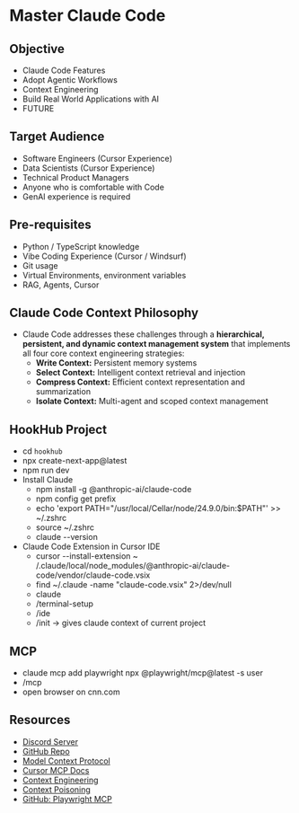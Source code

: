# Master Claude Code

## Objective

- Claude Code Features
- Adopt Agentic Workflows
- Context Engineering
- Build Real World Applications with AI
- FUTURE

## Target Audience

- Software Engineers (Cursor Experience)
- Data Scientists (Cursor Experience)
- Technical Product Managers
- Anyone who is comfortable with Code
- GenAI experience is required

## Pre-requisites

- Python / TypeScript knowledge
- Vibe Coding Experience (Cursor / Windsurf)
- Git usage
- Virtual Environments, environment variables
- RAG, Agents, Cursor

## Claude Code Context Philosophy

- Claude Code addresses these challenges through a **hierarchical, persistent, and dynamic context
  management system** that implements all four core context engineering strategies:
    - **Write Context:** Persistent memory systems
    - **Select Context:** Intelligent context retrieval and injection
    - **Compress Context:** Efficient context representation and summarization
    - **Isolate Context:** Multi-agent and scoped context management

## HookHub Project

- cd `hookhub`
- npx create-next-app@latest
- npm run dev
- Install Claude
    - npm install -g @anthropic-ai/claude-code
    - npm config get prefix
    - echo 'export PATH="/usr/local/Cellar/node/24.9.0/bin:$PATH"' >> ~/.zshrc
    - source ~/.zshrc
    - claude --version
- Claude Code Extension in Cursor IDE
    - cursor --install-extension ~
      /.claude/local/node_modules/@anthropic-ai/claude-code/vendor/claude-code.vsix
    - find ~/.claude -name "claude-code.vsix" 2>/dev/null
    - claude
    - /terminal-setup
    - /ide
    - /init -> gives claude context of current project

## MCP

- claude mcp add playwright npx @playwright/mcp@latest -s user
- /mcp
- open browser on cnn.com

## Resources

- [Discord Server](https://discord.com/invite/GrbzSbnvFX)
- [GitHub Repo](https://github.com/emarco177/claude-code-crash-course)
- [Model Context Protocol](https://modelcontextprotocol.io/docs/getting-started/intro)
- [Cursor MCP Docs](https://cursor.com/docs/context/mcp)
- [Context Engineering](https://blog.langchain.com/context-engineering-for-agents/)
- [Context Poisoning](https://www.dbreunig.com/2025/06/22/how-contexts-fail-and-how-to-fix-them.html?ref=blog.langchain.com#context-poisoning)
- [GitHub: Playwright MCP](https://github.com/microsoft/playwright-mcp)
